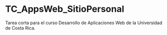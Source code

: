 # TC_AppsWeb_SitioPersonal
Tarea corta para el curso Desarrollo de Aplicaciones Web de la Universidad de Costa Rica.
